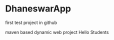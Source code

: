DhaneswarApp
============

first test project in github

maven based dynamic web project Hello Students

